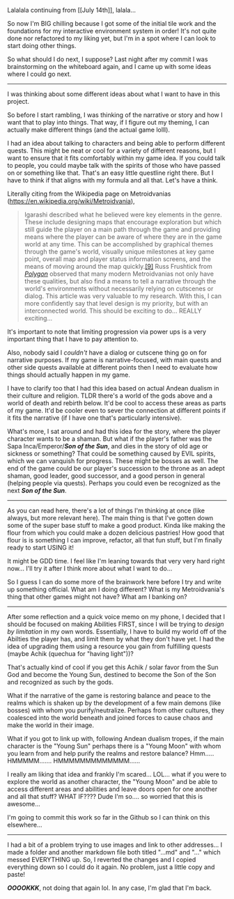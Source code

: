 Lalalala continuing from [[July 14th]], lalala...

So now I'm BIG chilling because I got some of the initial tile work and the foundations for my interactive environment system in order! It's not quite done nor refactored to my liking yet, but I'm in a spot where I can look to start doing other things.

So what should I do next, I suppose? Last night after my commit I was brainstorming on the whiteboard again, and I came up with some ideas where I could go next.

---

I was thinking about some different ideas about what I want to have in this project.

So before I start rambling, I was thinking of the narrative or story  and how I want that to play into things. That way, if I figure out my theming, I can actually make different things (and the actual game lolll).

I had an idea about talking to characters and being able to perform different quests. This might be neat or cool for a variety of different reasons, but I want to ensure that it fits comfortably within my game idea. 
	If you could talk to people, you could maybe talk with the spirits of those who have passed on or something like that. That's an easy little questline right there. But I have to think if that aligns with my formula and all that. Let's have a think.

Literally citing from the Wikipedia page on Metroidvanias (https://en.wikipedia.org/wiki/Metroidvania),

>Igarashi described what he believed were key elements in the genre. These include designing maps that encourage exploration but which still guide the player on a main path through the game and providing means where the player can be aware of where they are in the game world at any time. This can be accomplished by graphical themes through the game's world, visually unique milestones at key game point, overall map and player status information screens, and the means of moving around the map quickly.[[9]](https://en.wikipedia.org/wiki/Metroidvania#cite_note-gdc2014-10) Russ Frushtick from _[Polygon](https://en.wikipedia.org/wiki/Polygon_(website) "Polygon (website)")_ observed that many modern Metroidvanias not only have these qualities, but also find a means to tell a narrative through the world's environments without necessarily relying on cutscenes or dialog.
This article was very valuable to my research. With this, I can more confidently  say that level design is my priority, but with an interconnected world. This should be exciting to do... REALLY exciting...

It's important to note that limiting progression via power ups is a very important thing that I have to pay attention to.

Also, nobody said I *couldn't* have a dialog or cutscene thing go on for narrative purposes. If my game is narrative-focused, with main quests and other side quests available at different points then I need to evaluate how things should actually happen in my game.

I have to clarify too that I had this idea based on actual Andean dualism in their culture and religion. TLDR there's a world of the gods above and a world of death and rebirth below. It'd be cool to access these areas as parts of my game. It'd be cooler even to sever the connection at different points if it fits the narrative (if I have one that's particularly intensive).

What's more, I sat around and had this idea for the story, where the player character wants to be a shaman. But what if the player's father was the Sapa Inca/Emperor/***Son of the Sun***, and dies in the story of old age or sickness or something? That could be something caused by EVIL spirits, which we can vanquish for progress. These might be bosses as well.
The end of the game could be our player's succession to the throne as an adept shaman, good leader, good successor, and a good person in general (helping people via quests). Perhaps you could even be recognized as the next ***Son of the Sun***.

---

As you can read here, there's a lot of things I'm thinking at once (like always, but more relevant here). The main thing is that I've gotten down some of the super base stuff to make a good product. Kinda like making the flour from which you could make a dozen delicious pastries! How good that flour is is something I can improve, refactor, all that fun stuff, but I'm finally ready to start USING it!

It might be GDD time. I feel like I'm leaning towards that very very hard right now... I'll try it after I think more about what I want to do...

So I guess I can do some more of the brainwork here before I try and write up something official. What am I doing different? What is my Metroidvania's thing that other games might not have? What am I banking on?

---

After some reflection and a quick voice memo on my phone, I decided that I should be focused on making Abilities FIRST, since I will be trying to *design by limitation* in my own words. Essentially, I have to build my world off of the Abilties the player has, and limit them by what they don't have yet.
I had the idea of upgrading them using a resource you gain from fulfilling quests (maybe Achik (quechua for "having light"))?

That's actually kind of cool if you get this Achik / solar favor from the Sun God and become the Young Sun, destined to become the Son of the Son and recognized as such by the gods.

What if the narrative of the game is restoring balance and peace to the realms which is shaken up by the development of a few main demons (like bosses) with whom you purify/neutralize. Perhaps from other cultures, they coalesced into the world beneath and joined forces to cause chaos and make the world in their image.

What if you got to link up with, following Andean dualism tropes, if the main character is the "Young Sun" perhaps there is a "Young Moon" with whom you learn from and help purify the realms and restore balance? Hmm..... HMMMMM....... HMMMMMMMMMMMMM......

I really am liking that idea and frankly I'm scared... LOL... what if you were to explore the world as another character, the "Young Moon" and be able to access different areas and abilities and leave doors open for one another and all that stuff? WHAT IF???? Dude I'm so.... so worried that this is awesome...

I'm going to commit this work so far in the Github so I can think on this elsewhere...

---

I had a bit of a problem trying to use images and link to other addresses... I made a folder and another markdown file both titled "...md" and "..." which messed EVERYTHING up. So, I reverted the changes and I copied everything down so I could do it again. No problem, just a little copy and paste!

***OOOOKKK***, not doing that again lol. In any case, I'm glad that I'm back.